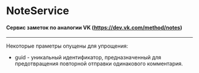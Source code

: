 # NoteService
#### Сервис заметок по аналогии VK (https://dev.vk.com/method/notes)

---

Некоторые праметры опущены для упрощения:
+ guid - уникальный идентификатор, предназначенный для предотвращения повторной отправки одинакового комментария.
